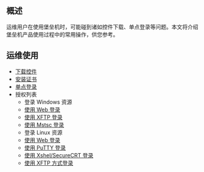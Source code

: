 ## 概述
运维用户在使用堡垒机时，可能碰到诸如控件下载、单点登录等问题。本文将介绍堡垒机产品使用过程中的常用操作，供您参考。


## 运维使用
- [下载控件](https://cloud.tencent.com/document/product/1025/32034)
- [安装证书](https://cloud.tencent.com/document/product/1025/33152)
- [单点登录](https://cloud.tencent.com/document/product/1025/32447)
- 授权列表
	- 登录 Windows 资源
	 - [使用 Web 登录](https://cloud.tencent.com/document/product/1025/32442)
	 - [使用 XFTP 登录](https://cloud.tencent.com/document/product/1025/32443)
	 - [使用 Mstsc 登录](https://cloud.tencent.com/document/product/1025/41614)
	-  登录 Linux 资源
	 - [使用 Web 登录](https://cloud.tencent.com/document/product/1025/32445)
	 - [使用 PuTTY 登录](https://cloud.tencent.com/document/product/1025/32446)
	 - [使用 Xshel/SecureCRT 登录](https://cloud.tencent.com/document/product/1025/41866)
	 - [使用 XFTP 方式登录](https://cloud.tencent.com/document/product/1025/32440)     
